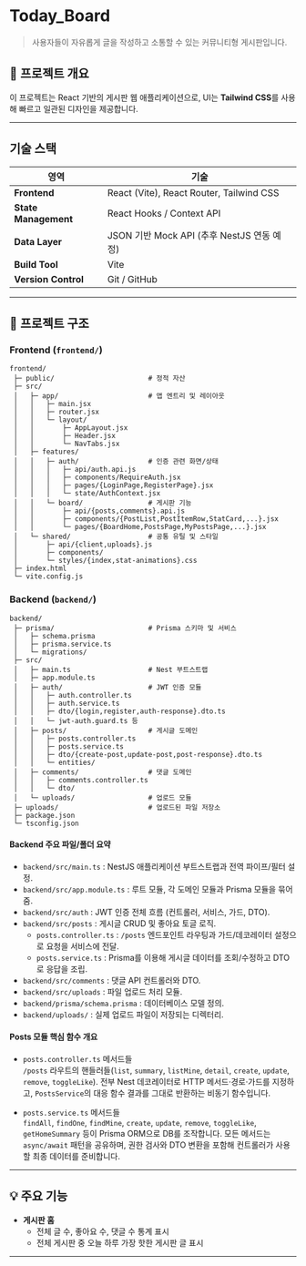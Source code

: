 # Today_Board

> 사용자들이 자유롭게 글을 작성하고 소통할 수 있는 커뮤니티형 게시판입니다.

## 🚀 프로젝트 개요

이 프로젝트는 React 기반의 게시판 웹 애플리케이션으로,
UI는 **Tailwind CSS**를 사용해 빠르고 일관된 디자인을 제공합니다.

---

## 기술 스택

| 영역                 | 기술                                       |
| -------------------- | ------------------------------------------ |
| **Frontend**         | React (Vite), React Router, Tailwind CSS   |
| **State Management** | React Hooks / Context API                  |
| **Data Layer**       | JSON 기반 Mock API (추후 NestJS 연동 예정) |
| **Build Tool**       | Vite                                       |
| **Version Control**  | Git / GitHub                               |

---

## 📁 프로젝트 구조

### Frontend (`frontend/`)

```
frontend/
 ├─ public/                       # 정적 자산
 ├─ src/
 │   ├─ app/                      # 앱 엔트리 및 레이아웃
 │   │   ├─ main.jsx
 │   │   ├─ router.jsx
 │   │   └─ layout/
 │   │       ├─ AppLayout.jsx
 │   │       ├─ Header.jsx
 │   │       └─ NavTabs.jsx
 │   ├─ features/
 │   │   ├─ auth/                 # 인증 관련 화면/상태
 │   │   │   ├─ api/auth.api.js
 │   │   │   ├─ components/RequireAuth.jsx
 │   │   │   ├─ pages/{LoginPage,RegisterPage}.jsx
 │   │   │   └─ state/AuthContext.jsx
 │   │   └─ board/                # 게시판 기능
 │   │       ├─ api/{posts,comments}.api.js
 │   │       ├─ components/{PostList,PostItemRow,StatCard,...}.jsx
 │   │       └─ pages/{BoardHome,PostsPage,MyPostsPage,...}.jsx
 │   └─ shared/                   # 공통 유틸 및 스타일
 │       ├─ api/{client,uploads}.js
 │       ├─ components/
 │       └─ styles/{index,stat-animations}.css
 ├─ index.html
 └─ vite.config.js
```

### Backend (`backend/`)

```
backend/
 ├─ prisma/                       # Prisma 스키마 및 서비스
 │   ├─ schema.prisma
 │   ├─ prisma.service.ts
 │   └─ migrations/
 ├─ src/
 │   ├─ main.ts                   # Nest 부트스트랩
 │   ├─ app.module.ts
 │   ├─ auth/                     # JWT 인증 모듈
 │   │   ├─ auth.controller.ts
 │   │   ├─ auth.service.ts
 │   │   ├─ dto/{login,register,auth-response}.dto.ts
 │   │   └─ jwt-auth.guard.ts 등
 │   ├─ posts/                    # 게시글 도메인
 │   │   ├─ posts.controller.ts
 │   │   ├─ posts.service.ts
 │   │   ├─ dto/{create-post,update-post,post-response}.dto.ts
 │   │   └─ entities/
 │   ├─ comments/                 # 댓글 도메인
 │   │   ├─ comments.controller.ts
 │   │   └─ dto/
 │   └─ uploads/                  # 업로드 모듈
 ├─ uploads/                      # 업로드된 파일 저장소
 ├─ package.json
 └─ tsconfig.json
```

#### Backend 주요 파일/폴더 요약

- `backend/src/main.ts` : NestJS 애플리케이션 부트스트랩과 전역 파이프/필터 설정.
- `backend/src/app.module.ts` : 루트 모듈, 각 도메인 모듈과 Prisma 모듈을 묶어줌.
- `backend/src/auth` : JWT 인증 전체 흐름 (컨트롤러, 서비스, 가드, DTO).
- `backend/src/posts` : 게시글 CRUD 및 좋아요 토글 로직.
  - `posts.controller.ts` : `/posts` 엔드포인트 라우팅과 가드/데코레이터 설정으로 요청을 서비스에 전달.
  - `posts.service.ts` : Prisma를 이용해 게시글 데이터를 조회/수정하고 DTO로 응답을 조립.
- `backend/src/comments` : 댓글 API 컨트롤러와 DTO.
- `backend/src/uploads` : 파일 업로드 처리 모듈.
- `backend/prisma/schema.prisma` : 데이터베이스 모델 정의.
- `backend/uploads/` : 실제 업로드 파일이 저장되는 디렉터리.

#### Posts 모듈 핵심 함수 개요

- `posts.controller.ts` 메서드들  
  `/posts` 라우트의 핸들러들(`list`, `summary`, `listMine`, `detail`, `create`, `update`, `remove`, `toggleLike`). 전부 Nest 데코레이터로 HTTP 메서드·경로·가드를 지정하고, `PostsService`의 대응 함수 결과를 그대로 반환하는 비동기 함수입니다.

- `posts.service.ts` 메서드들  
  `findAll`, `findOne`, `findMine`, `create`, `update`, `remove`, `toggleLike`, `getHomeSummary` 등이 Prisma ORM으로 DB를 조작합니다. 모든 메서드는 `async/await` 패턴을 공유하며, 권한 검사와 DTO 변환을 포함해 컨트롤러가 사용할 최종 데이터를 준비합니다.

---

## 💡 주요 기능

- **게시판 홈**
  - 전체 글 수, 좋아요 수, 댓글 수 통계 표시
  - 전체 게시판 중 오늘 하루 가장 핫한 게시판 글 표시

---
